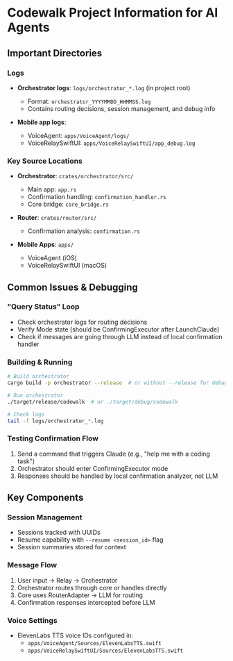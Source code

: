 # Codewalk Project Information for AI Agents

## Important Directories

### Logs
- **Orchestrator logs**: `logs/orchestrator_*.log` (in project root)
  - Format: `orchestrator_YYYYMMDD_HHMMSS.log`
  - Contains routing decisions, session management, and debug info
  
- **Mobile app logs**: 
  - VoiceAgent: `apps/VoiceAgent/logs/`
  - VoiceRelaySwiftUI: `apps/VoiceRelaySwiftUI/app_debug.log`

### Key Source Locations
- **Orchestrator**: `crates/orchestrator/src/`
  - Main app: `app.rs`
  - Confirmation handling: `confirmation_handler.rs`
  - Core bridge: `core_bridge.rs`
  
- **Router**: `crates/router/src/`
  - Confirmation analysis: `confirmation.rs`
  
- **Mobile Apps**: `apps/`
  - VoiceAgent (iOS)
  - VoiceRelaySwiftUI (macOS)

## Common Issues & Debugging

### "Query Status" Loop
- Check orchestrator logs for routing decisions
- Verify Mode state (should be ConfirmingExecutor after LaunchClaude)
- Check if messages are going through LLM instead of local confirmation handler

### Building & Running
```bash
# Build orchestrator
cargo build -p orchestrator --release  # or without --release for debug

# Run orchestrator
./target/release/codewalk  # or ./target/debug/codewalk

# Check logs
tail -f logs/orchestrator_*.log
```

### Testing Confirmation Flow
1. Send a command that triggers Claude (e.g., "help me with a coding task")
2. Orchestrator should enter ConfirmingExecutor mode
3. Responses should be handled by local confirmation analyzer, not LLM

## Key Components

### Session Management
- Sessions tracked with UUIDs
- Resume capability with `--resume <session_id>` flag
- Session summaries stored for context

### Message Flow
1. User input → Relay → Orchestrator
2. Orchestrator routes through core or handles directly
3. Core uses RouterAdapter → LLM for routing
4. Confirmation responses intercepted before LLM

### Voice Settings
- ElevenLabs TTS voice IDs configured in:
  - `apps/VoiceAgent/Sources/ElevenLabsTTS.swift`
  - `apps/VoiceRelaySwiftUI/Sources/ElevenLabsTTS.swift`